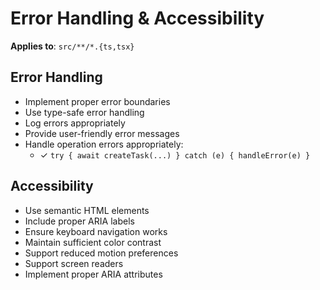 # Error Handling & Accessibility

**Applies to**: `src/**/*.{ts,tsx}`

## Error Handling

- Implement proper error boundaries
- Use type-safe error handling
- Log errors appropriately
- Provide user-friendly error messages
- Handle operation errors appropriately:
  - ✓ `try { await createTask(...) } catch (e) { handleError(e) }`

## Accessibility

- Use semantic HTML elements
- Include proper ARIA labels
- Ensure keyboard navigation works
- Maintain sufficient color contrast
- Support reduced motion preferences
- Support screen readers
- Implement proper ARIA attributes
